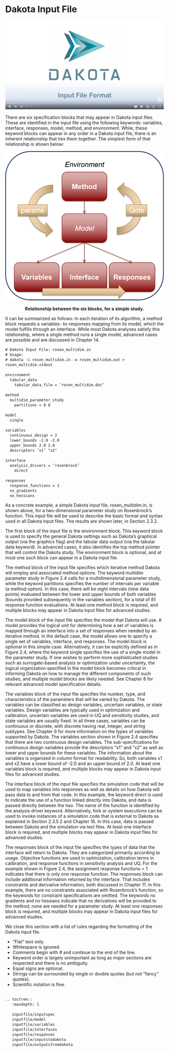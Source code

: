 Dakota Input File
=======================================

[![alt text](inputfile/img/InputFileScreencastTeaser.png "Watch Screencast 1.2: Input File Format")](https://www.youtube.com/watch?v=f1l8DIXd9Gs&list=PLouetuxaIMDo-NMFXT-hlHYhOkePLrayY&index=2)

There are six specification blocks that may appear in Dakota input files. These are identified in the input file using the following
keywords: variables, interface, responses, model, method, and environment. While, these keyword blocks can appear in any
order in a Dakota input file, there is an inherent relationship that ties them together. The simplest form of that relationship is
shown below:

![alt text](img/InputBlocks.png "Fig 2.3")

<p style="text-align: center;"><strong>Relationship between the six blocks, for a simple study.</strong></p>

It can be summarized as follows: In each iteration of its algorithm, a method block requests a variables-
to-responses mapping from its model, which the model fulfills through an interface. While most Dakota analyses satisfy this
relationship, where a single method runs a single model, advanced cases are possible and are discussed in Chapter 14.

```
# Dakota Input File: rosen_multidim.in
# Usage:
# dakota -i rosen_multidim.in -o rosen_multidim.out > rosen_multidim.stdout

environment
  tabular_data
    tabular_data_file = ’rosen_multidim.dat’

method
  multidim_parameter_study
    partitions = 8 8
	
model
  single
  
variables
  continuous_design = 2
  lower_bounds -2.0 -2.0
  upper_bounds 2.0 2.0
  descriptors ’x1’ "x2"
  
interface
  analysis_drivers = ’rosenbrock’
    direct
  
responses
  response_functions = 1
  no_gradients
  no_hessians
```

As a concrete example, a simple Dakota input file, rosen_multidim.in, is shown above, for a two-dimensional
parameter study on Rosenbrock’s function. This input file will be used to describe the basic format and syntax used in all
Dakota input files. The results are shown later, in Section 2.3.2.

The first block of the input file is the environment block. This keyword block is used to specify the
general Dakota settings such as Dakota’s graphical output (via the graphics flag) and the tabular data output (via the
tabular data keyword). In advanced cases, it also identifies the top method pointer that will control the Dakota
study. The environment block is optional, and at most one such block can appear in a Dakota input file.

The method block of the input file specifies which iterative method Dakota will employ and associated method options. The
keyword multidim parameter study in Figure 2.4 calls for a multidimensional parameter study, while the keyword
partitions specifies the number of intervals per variable (a method option). In this case, there will be eight intervals (nine
data points) evaluated between the lower and upper bounds of both variables (bounds provided subsequently in the variables
section), for a total of 81 response function evaluations. At least one method block is required, and multiple blocks may appear
in Dakota input files for advanced studies.

The model block of the input file specifies the model that Dakota will use. A model provides the logical unit for determining
how a set of variables is mapped through an interface into a set of responses when needed by an iterative method. In the
default case, the model allows one to specify a single set of variables, interface, and responses. The model block is optional in
this simple case. Alternatively, it can be explicitly defined as in Figure 2.4, where the keyword single specifies the use of
a single model in the parameter study. If one wishes to perform more sophisticated studies such as surrogate-based analysis
or optimization under uncertainty, the logical organization specified in the model block becomes critical in informing Dakota
on how to manage the different components of such studies, and multiple model blocks are likely needed. See Chapter 8 for
relevant advanced model specification details.

The variables block of the input file specifies the number, type, and characteristics of the parameters that will be varied
by Dakota. The variables can be classified as design variables, uncertain variables, or state variables. Design variables are
typically used in optimization and calibration, uncertain variables are used in UQ and sensitivity studies, and state variables are
usually fixed. In all three cases, variables can be continuous or discrete, with discrete having real, integer, and string subtypes.
See Chapter 9 for more information on the types of variables supported by Dakota. The variables section shown in Figure 2.4
specifies that there are two continuous design variables. The sub-specifications for continuous design variables provide the
descriptors “x1” and “x2” as well as lower and upper bounds for these variables. The information about the variables is
organized in column format for readability. So, both variables x1 and x2 have a lower bound of -2.0 and an upper bound of
2.0. At least one variables block is required, and multiple blocks may appear in Dakota input files for advanced studies.

The interface block of the input file specifies the simulation code that will be used to map variables into responses as well
as details on how Dakota will pass data to and from that code. In this example, the keyword direct is used to indicate
the use of a function linked directly into Dakota, and data is passed directly between the two. The name of the function is
identified by the analysis driver keyword. Alternatively, fork or system executions can be used to invoke instances
of a simulation code that is external to Dakota as explained in Section 2.3.5.2 and Chapter 16. In this case, data is passed
between Dakota and the simulation via text files. At least one interface block is required, and multiple blocks may appear in
Dakota input files for advanced studies.

The responses block of the input file specifies the types of data that the interface will return to Dakota. They are categorized
primarily according to usage. Objective functions are used in optimization, calibration terms in calibration, and response
functions in sensitivity analysis and UQ. For the example shown in Figure 2.4, the assignment response functions =
1 indicates that there is only one response function. The responses block can include additional information returned by the
interface. That includes constraints and derivative information, both discussed in Chapter 11. In this example, there are no
constraints associated with Rosenbrock’s function, so the keywords for constraint specifications are omitted. The keywords
no gradients and no hessians indicate that no derivatives will be provided to the method; none are needed for a
parameter study. At least one responses block is required, and multiple blocks may appear in Dakota input files for advanced
studies.

We close this section with a list of rules regarding the formatting of the Dakota input file.

* “Flat” text only.
* Whitespace is ignored.
* Comments begin with # and continue to the end of the line.
* Keyword order is largely unimportant as long as major sections are respected and there is no ambiguity.
* Equal signs are optional.
* Strings can be surrounded by single or double quotes (but not “fancy” quotes).
* Scientific notation is fine.

```{eval-rst}

.. toctree::
   :maxdepth: 1
   
   inputfile/inputspec
   inputfile/model
   inputfile/variables
   inputfile/interfaces
   inputfile/responses
   inputfile/inputstodakota
   inputfile/outputsfromdakota
```